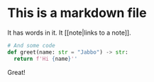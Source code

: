 # This is a markdown file

It has words in it. It [[note|links to a note]].

```python
# And some code
def greet(name: str = "Jabbo") -> str:
  return f'Hi {name}''
```

Great!
